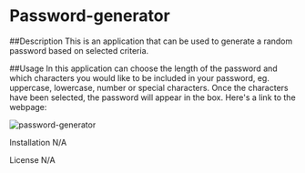 # Password-generator

##Description
This is an application that can be used to generate a random password based on selected criteria.

##Usage
In this application can choose the length of the password and which characters you would like to be included in your password, eg. uppercase, lowercase, number or special characters. Once the characters have been selected, the password will appear in the box.
Here's a link to the webpage: 

![password-generator](https://user-images.githubusercontent.com/119257454/220938250-22a37bb1-4f01-4fc6-aaef-1c8cae684f52.PNG)


Installation
N/A

License
N/A
